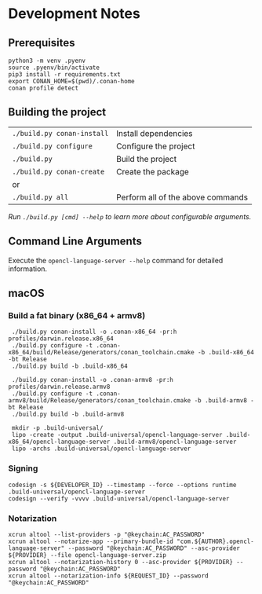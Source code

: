 # Development Notes

## Prerequisites

```shell
python3 -m venv .pyenv
source .pyenv/bin/activate
pip3 install -r requirements.txt
export CONAN_HOME=$(pwd)/.conan-home
conan profile detect
```

## Building the project

| | |
|---|---|
| `./build.py conan-install` | Install dependencies |
| `./build.py configure` | Configure the project |
| `./build.py` | Build the project |
| `./build.py conan-create` | Create the package |
| or | |
| `./build.py all` | Perform all of the above commands |

*Run `./build.py [cmd] --help` to learn more about configurable arguments.*

## Command Line Arguments

Execute the `opencl-language-server --help` command for detailed information.

## macOS

### Build a fat binary (x86_64 + armv8)

```shell
 ./build.py conan-install -o .conan-x86_64 -pr:h profiles/darwin.release.x86_64
 ./build.py configure -t .conan-x86_64/build/Release/generators/conan_toolchain.cmake -b .build-x86_64 -bt Release
 ./build.py build -b .build-x86_64

 ./build.py conan-install -o .conan-armv8 -pr:h profiles/darwin.release.armv8
 ./build.py configure -t .conan-armv8/build/Release/generators/conan_toolchain.cmake -b .build-armv8 -bt Release
 ./build.py build -b .build-armv8

 mkdir -p .build-universal/
 lipo -create -output .build-universal/opencl-language-server .build-x86_64/opencl-language-server .build-armv8/opencl-language-server
 lipo -archs .build-universal/opencl-language-server 
 ```

### Signing

```shell
codesign -s ${DEVELOPER_ID} --timestamp --force --options runtime .build-universal/opencl-language-server
codesign --verify -vvvv .build-universal/opencl-language-server
```

### Notarization

```shell
xcrun altool --list-providers -p "@keychain:AC_PASSWORD"
xcrun altool --notarize-app --primary-bundle-id "com.${AUTHOR}.opencl-language-server" --password "@keychain:AC_PASSWORD" --asc-provider ${PROVIDER} --file opencl-language-server.zip
xcrun altool --notarization-history 0 --asc-provider ${PROVIDER} --password "@keychain:AC_PASSWORD"
xcrun altool --notarization-info ${REQUEST_ID} --password "@keychain:AC_PASSWORD"
```
